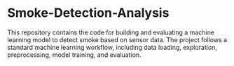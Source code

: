 # Smoke-Detection-Analysis
This repository contains the code for building and evaluating a machine learning model to detect smoke based on sensor data. The project follows a standard machine learning workflow, including data loading, exploration, preprocessing, model training, and evaluation.
